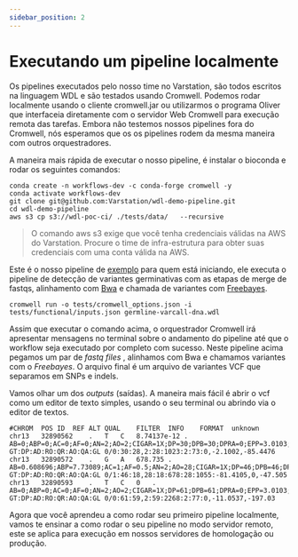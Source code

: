 ```yaml
---
sidebar_position: 2
---
```


# Executando um pipeline localmente

Os pipelines executados pelo nosso time no Varstation, são todos escritos na linguagem WDL e são testados usando Cromwell. Podemos rodar localmente usando o cliente cromwell.jar ou utilizarmos o programa Oliver que interfaceia diretamente com o servidor Web Cromwell para execução remota das tarefas. Embora não testemos nossos pipelines fora do Cromwell, nós esperamos que os os pipelines rodem da mesma maneira com outros orquestradores.

A maneira mais rápida de executar o nosso pipeline, é instalar o bioconda e rodar os seguintes comandos:

```
conda create -n workflows-dev -c conda-forge cromwell -y
conda activate workflows-dev
git clone git@github.com:Varstation/wdl-demo-pipeline.git
cd wdl-demo-pipeline
aws s3 cp s3://wdl-poc-ci/ ./tests/data/   --recursive 
```
> O comando aws s3 exige que você tenha credenciais válidas na AWS do Varstation. Procure o time de infra-estrutura para obter suas credenciais com uma conta válida na AWS.


Este é o nosso pipeline de [exemplo](https://github.com/Varstation/wdl-demo-pipeline) para quem está iniciando, ele executa
o pipeline de detecção de variantes germinativas com as etapas de merge de fastqs, alinhamento com [Bwa](http://bio-bwa.sourceforge.net/) e chamada de variantes com [Freebayes](https://github.com/freebayes/freebayes).

```
cromwell run -o tests/cromwell_options.json -i tests/functional/inputs.json germline-varcall-dna.wdl
```

Assim que executar o comando acima, o orquestrador Cromwell irá apresentar mensagens no terminal sobre o andamento do pipeline até que o workflow seja executado por completo com sucesso. Neste pipeline acima pegamos um par de *fastq files* , alinhamos com Bwa e chamamos variantes com o *Freebayes*. O arquivo final é um arquivo de variantes VCF que separamos em SNPs e indels.

Vamos olhar um dos *outputs* (saídas). A maneira mais fácil é abrir o vcf como um editor de texto simples, usando o seu terminal ou abrindo via o editor de textos.

```
#CHROM	POS	ID	REF	ALT	QUAL	FILTER	INFO	FORMAT	unknown
chr13	32890562	.	T	C	8.74137e-12	.	AB=0;ABP=0;AC=0;AF=0;AN=2;AO=2;CIGAR=1X;DP=30;DPB=30;DPRA=0;EPP=3.0103;EPPR=4.25114;GTI=0;LEN=1;MEANALT=1;MQM=60;MQMR=60;NS=1;NUMALT=1;ODDS=26.9327;PAIRED=1;PAIREDR=1;PAO=0;PQA=0;PQR=0;PRO=0;QA=73;QR=1023;RO=28;RPL=0;RPP=7.35324;RPPR=63.8115;RPR=2;RUN=1;SAF=1;SAP=3.0103;SAR=1;SRF=16;SRP=4.25114;SRR=12;TYPE=snp	GT:DP:AD:RO:QR:AO:QA:GL	0/0:30:28,2:28:1023:2:73:0,-2.1002,-85.4476
chr13	32890572	.	G	A	678.735	.	AB=0.608696;ABP=7.73089;AC=1;AF=0.5;AN=2;AO=28;CIGAR=1X;DP=46;DPB=46;DPRA=0;EPP=3.32051;EPPR=3.49285;GTI=0;LEN=1;MEANALT=1;MQM=60;MQMR=60;NS=1;NUMALT=1;ODDS=85.5046;PAIRED=1;PAIREDR=1;PAO=0;PQA=0;PQR=0;PRO=0;QA=1055;QR=678;RO=18;RPL=0;RPP=63.8115;RPPR=42.0968;RPR=28;RUN=1;SAF=15;SAP=3.32051;SAR=13;SRF=10;SRP=3.49285;SRR=8;TYPE=snp	GT:DP:AD:RO:QR:AO:QA:GL	0/1:46:18,28:18:678:28:1055:-81.4105,0,-47.505
chr13	32890593	.	T	C	0	.	AB=0;ABP=0;AC=0;AF=0;AN=2;AO=2;CIGAR=1X;DP=61;DPB=61;DPRA=0;EPP=3.0103;EPPR=3.93042;GTI=0;LEN=1;MEANALT=1;MQM=60;MQMR=60;NS=1;NUMALT=1;ODDS=67.5997;PAIRED=1;PAIREDR=1;PAO=0;PQA=0;PQR=0;PRO=0;QA=77;QR=2268;RO=59;RPL=0;RPP=7.35324;RPPR=98.7391;RPR=2;RUN=1;SAF=1;SAP=3.0103;SAR=1;SRF=32;SRP=3.93042;SRR=27;TYPE=snp	GT:DP:AD:RO:QR:AO:QA:GL	0/0:61:59,2:59:2268:2:77:0,-11.0537,-197.03
```

Agora que você aprendeu a como rodar seu primeiro pipeline localmente, vamos te ensinar a como rodar o seu pipeline no modo servidor remoto, este se aplica para execução em nossos servidores de homologação ou produção.
